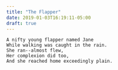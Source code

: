 ```yaml
---
title: "The Flapper"
date: 2019-01-03T16:19:11-05:00
draft: true
---
```


    A nifty young flapper named Jane
    While walking was caught in the rain.
    She ran--almost flew,
    Her complexion did too,
    And she reached home exceedingly plain.

